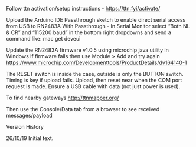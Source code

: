 Follow ttn activation/setup instructions - https://ttn.fyi/activate/

Upload the Arduino IDE Passthrough sketch to enable direct serial access from USB to RN2483A
With Passthrough - In Serial Monitor select “Both NL & CR” and “115200 baud” in the bottom right dropdowns and send a command like: mac get deveui

Update the RN2483A firmware v1.0.5 using microchip java utility in Windows
If firmware fails then use Module > Add and try again
https://www.microchip.com/Developmenttools/ProductDetails/dv164140-1

The RESET switch is inside the case, outside is only the BUTTON switch. Timing is key if upload fails.
Upload, then reset near when the COM port request is made.
Ensure a USB cable with data (not just power is used).

To find nearby gateways http://ttnmapper.org/

Then use the Console/Data tab from a browser to see received messages/payload



Version History

26/10/19 Initial text.
